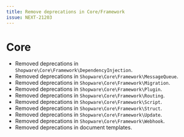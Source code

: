 ```yaml
---
title: Remove deprecations in Core/Framework
issue: NEXT-21203
---
```

# Core
* Removed deprecations in `Shopware\Core\Framework\DependencyInjection`.
* Removed deprecations in `Shopware\Core\Framework\MessageQueue`.
* Removed deprecations in `Shopware\Core\Framework\Migration`.
* Removed deprecations in `Shopware\Core\Framework\Plugin`.
* Removed deprecations in `Shopware\Core\Framework\Routing`.
* Removed deprecations in `Shopware\Core\Framework\Script`.
* Removed deprecations in `Shopware\Core\Framework\Struct`.
* Removed deprecations in `Shopware\Core\Framework\Update`.
* Removed deprecations in `Shopware\Core\Framework\Webhook`.
* Removed deprecations in document templates.
